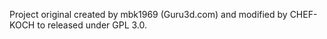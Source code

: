 Project original created by mbk1969 (Guru3d.com) and modified by CHEF-KOCH to released under GPL 3.0.